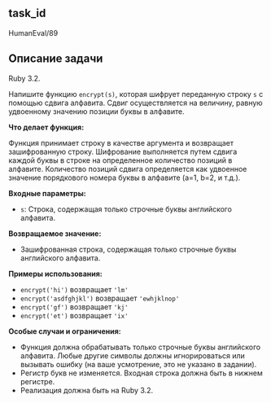 ## task_id
HumanEval/89

## Описание задачи
Ruby 3.2.

Напишите функцию `encrypt(s)`, которая шифрует переданную строку `s` с помощью сдвига алфавита.  Сдвиг осуществляется на величину, равную удвоенному значению позиции буквы в алфавите.

**Что делает функция:**

Функция принимает строку в качестве аргумента и возвращает зашифрованную строку. Шифрование выполняется путем сдвига каждой буквы в строке на определенное количество позиций в алфавите.  Количество позиций сдвига определяется как удвоенное значение порядкового номера буквы в алфавите (a=1, b=2, и т.д.).


**Входные параметры:**

* `s`: Строка, содержащая только строчные буквы английского алфавита.


**Возвращаемое значение:**

* Зашифрованная строка, содержащая только строчные буквы английского алфавита.


**Примеры использования:**

* `encrypt('hi')` возвращает `'lm'`
* `encrypt('asdfghjkl')` возвращает `'ewhjklnop'`
* `encrypt('gf')` возвращает `'kj'`
* `encrypt('et')` возвращает `'ix'`


**Особые случаи и ограничения:**

* Функция должна обрабатывать только строчные буквы английского алфавита.  Любые другие символы должны игнорироваться или вызывать ошибку (на ваше усмотрение, это не указано в задании).
* Регистр букв не изменяется.  Входная строка должна быть в нижнем регистре.
* Реализация должна быть на Ruby 3.2.

